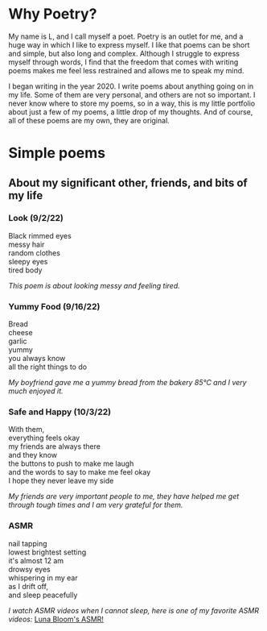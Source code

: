 # Why Poetry?
My name is L, and I call myself a poet. Poetry is an outlet for me, and a huge way in which I like to express myself. I like that poems can be short and simple, but also long and complex. Although I struggle to express myself through words, I find that the freedom that comes with writing poems makes me feel less restrained and allows me to speak my mind.

I began writing in the year 2020. I write poems about anything going on in my life. Some of them are very personal, and others are not so important. I never know where to store my poems, so in a way, this is my little portfolio about just a few of my poems, a little drop of my thoughts. And of course, all of these poems are my own, they are original.

# Simple poems
## About my significant other, friends, and bits of my life
### Look (9/2/22)
Black rimmed eyes  
messy hair  
random clothes  
sleepy eyes  
tired body  
  
*This poem is about looking messy and feeling tired.*

  
### Yummy Food (9/16/22)
Bread  
cheese  
garlic  
yummy  
you always know  
all the right things to do 

*My boyfriend gave me a yummy bread from the bakery 85°C and I very much enjoyed it.*

### Safe and Happy (10/3/22)
With them,  
everything feels okay  
my friends are always there  
and they know  
the buttons to push to make me laugh  
and the words to say to make me feel okay  
I hope they never leave my side  

*My friends are very important people to me, they have helped me get through tough times and I am very grateful for them.*

### ASMR
nail tapping  
lowest brightest setting  
it's almost 12 am  
drowsy eyes  
whispering in my ear  
as I drift off,  
and sleep peacefully  

*I watch ASMR videos when I cannot sleep, here is one of my favorite ASMR videos:* [Luna Bloom's ASMR!](https://www.youtube.com/watch?v=zScMsTqgt6I)
